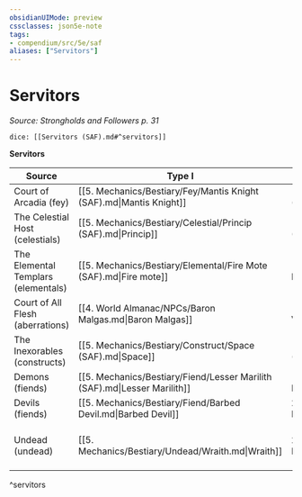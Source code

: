 ```yaml
---
obsidianUIMode: preview
cssclasses: json5e-note
tags:
- compendium/src/5e/saf
aliases: ["Servitors"]
---
```

# Servitors
*Source: Strongholds and Followers p. 31* 

`dice: [[Servitors (SAF).md#^servitors]]`

**Servitors**

| Source | Type I | Type II | Type III | Type IV | Type V | Type VI |
|--------|--------|---------|----------|---------|--------|---------|
| Court of Arcadia (fey) | [[5. Mechanics/Bestiary/Fey/Mantis Knight (SAF).md\|Mantis Knight]] | [[5. Mechanics/Bestiary/Fey/Orchid Count (SAF).md\|Orchid Count]] | [[5. Mechanics/Bestiary/Fey/Monarchon (SAF).md\|Monarchon]] | [[5. Mechanics/Bestiary/Dragon/Oleander Dragon (SAF).md\|Oleander Dragon]] | [[5. Mechanics/Bestiary/Fey/Ash Marshal (SAF).md\|Ash Marshal]] | [[5. Mechanics/Bestiary/Fey/Sidereal Vizier (SAF).md\|Sidereal Vizier]] |
| The Celestial Host (celestials) | [[5. Mechanics/Bestiary/Celestial/Princip (SAF).md\|Princip]] | [[5. Mechanics/Bestiary/Celestial/Authority (SAF).md\|Authority]] | [[5. Mechanics/Bestiary/Celestial/Virtue (SAF).md\|Virtue]] | [[5. Mechanics/Bestiary/Celestial/Dominion (SAF).md\|Dominion]] | [[5. Mechanics/Bestiary/Celestial/Throne (SAF).md\|Throne]] | [[5. Mechanics/Bestiary/Celestial/Seraph (SAF).md\|Seraph]] |
| The Elemental Templars (elementals) | [[5. Mechanics/Bestiary/Elemental/Fire Mote (SAF).md\|Fire mote]] | [[5. Mechanics/Bestiary/Elemental/Source Of Earth (SAF).md\|Source of Earth]] | [[5. Mechanics/Bestiary/Elemental/Pillar Of Water (SAF).md\|Pillar of Water]] | [[5. Mechanics/Bestiary/Elemental/Knight Of Air (SAF).md\|Knight of Air]] | [[5. Mechanics/Bestiary/Elemental/Storm Magistrate (SAF).md\|Storm Magistrate]] | [[5. Mechanics/Bestiary/Elemental/High Templar Of Dust (SAF).md\|High Templar of Dust]] |
| Court of All Flesh (aberrations) | [[4. World Almanac/NPCs/Baron Malgas.md\|Baron Malgas]] | [[4. World Almanac/NPCs/Korsoth Vastikan.md\|Korsoth Vastikan]] | [[4. World Almanac/NPCs/The Queen Of Bones.md\|The Queen Of Bones]] | [[4. World Almanac/NPCs/Lord Rall.md\|Lord Rall]] | [[4. World Almanac/NPCs/Uursovk.md\|Uursovk]] | [[5. Mechanics/Bestiary/Aberration/Maladar Dictum (SAF).md\|Maladar Dictum]] |
| The Inexorables (constructs) | [[5. Mechanics/Bestiary/Construct/Space (SAF).md\|Space]] | [[5. Mechanics/Bestiary/Construct/Death (SAF).md\|Death]] | [[5. Mechanics/Bestiary/Construct/Change (SAF).md\|Change]] | [[5. Mechanics/Bestiary/Construct/Fate (SAF).md\|Fate]] | [[5. Mechanics/Bestiary/Construct/Time (SAF).md\|Time]] | [[5. Mechanics/Bestiary/Construct/Nature (SAF).md\|Nature]] |
| Demons (fiends) | [[5. Mechanics/Bestiary/Fiend/Lesser Marilith (SAF).md\|Lesser Marilith]] | [[5. Mechanics/Bestiary/Fiend/Vrock.md\|Vrock]] | [[5. Mechanics/Bestiary/Giant/Oni.md\|Oni]] | [[5. Mechanics/Bestiary/Fiend/Hezrou.md\|Hezrou]] | [[5. Mechanics/Bestiary/Fiend/Glabrezu.md\|Glabrezu]] | [[5. Mechanics/Bestiary/Fiend/Lesser Balor (SAF).md\|Lesser Balor]] |
| Devils (fiends) | [[5. Mechanics/Bestiary/Fiend/Barbed Devil.md\|Barbed Devil]] | 2 [[5. Mechanics/Bestiary/Fiend/Bearded Devil.md\|Bearded Devils]] | [[5. Mechanics/Bestiary/Fiend/Lesser Erinyes (SAF).md\|Lesser Erinyes]] | [[5. Mechanics/Bestiary/Fiend/Chain Devil.md\|Chain Devil]] | [[5. Mechanics/Bestiary/Fiend/Bone Devil.md\|Bone Devil]] | [[5. Mechanics/Bestiary/Fiend/Horned Devil.md\|Horned Devil]] |
| Undead (undead) | [[5. Mechanics/Bestiary/Undead/Wraith.md\|Wraith]] | 2 [[5. Mechanics/Bestiary/Undead/Wight.md\|Wights]] | 2 [[5. Mechanics/Bestiary/Undead/Ghast.md\|Ghasts]], 3 [[5. Mechanics/Bestiary/Undead/Ghoul.md\|Ghouls]] | 1 [[5. Mechanics/Bestiary/Undead/Ghost.md\|Ghost]], 2 [[5. Mechanics/Bestiary/Undead/Ghast.md\|Ghasts]] | 1 [[5. Mechanics/Bestiary/Undead/Wraith.md\|Wraith]], 2 [[5. Mechanics/Bestiary/Undead/Ghast.md\|Ghasts]] | 1 [[5. Mechanics/Bestiary/Undead/Ghost.md\|Ghost]], 2 [[5. Mechanics/Bestiary/Undead/Wight.md\|Wights]] |
^servitors